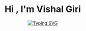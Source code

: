 <p align="center">
  <h1 align="center">Hi , I'm Vishal Giri</h1>
</p>

<p align="center">
  <a href="https://git.io/typing-svg"><img src="https://readme-typing-svg.demolab.com?font=Fira+Code&weight=800&size=25&duration=5500&pause=950&color=FFFE8A&center=true&vCenter=true&width=438&lines=Computer++Science+Student;Love+To+Code+%3A)" alt="Typing SVG" /></a>
</p>

<p align="center">
  
</p>
